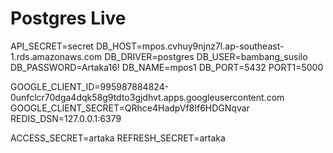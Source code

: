 # Postgres Live

API_SECRET=secret
DB_HOST=mpos.cvhuy9njnz7l.ap-southeast-1.rds.amazonaws.com
DB_DRIVER=postgres
DB_USER=bambang_susilo
DB_PASSWORD=Artaka16!
DB_NAME=mpos1
DB_PORT=5432
PORT1=5000

GOOGLE_CLIENT_ID=995987884824-0unfclcr70dga4dqk58g9tdto3gjdhvt.apps.googleusercontent.com
GOOGLE_CLIENT_SECRET=QRhce4HadpVf8If6HDGNqvar
REDIS_DSN=127.0.0.1:6379

ACCESS_SECRET=artaka
REFRESH_SECRET=artaka
